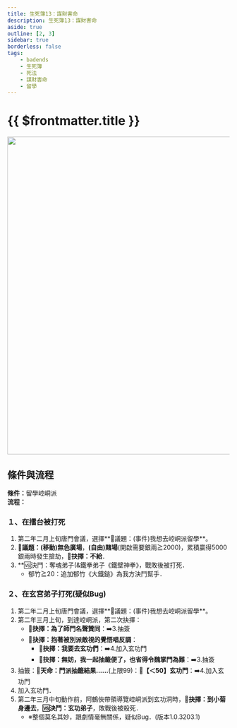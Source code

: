 ```yaml
---
title: 生死簿13：謀財害命
description: 生死簿13：謀財害命
aside: true
outline: [2, 3]
sidebar: true
borderless: false
tags:
    - badends
    - 生死簿
    - 死法
    - 謀財害命
    - 留學
---
```


# {{ $frontmatter.title }}

<img width="720" src="/images/badends/badend14.png">

## 條件與流程

<b>條件：</b>留學崆峒派<br>
<b>流程：</b><br>

### １、在擂台被打死
1. 第二年二月上旬唐門會議，選擇**📜議題：(事件)我想去崆峒派留學**。
2. **📜議題：(移動)無色廣場**，**(自由)賭場**(開啟需要銀兩≧2000)，累積贏得5000銀兩時發生搶劫，**📖抉擇：不給**．
3. **🆚決鬥：奪魂弟子(&鐵拳弟子《鐵壁神拳》，戰敗後被打死．
   + <Girl6Icon>郁竹</Girl6Icon>≧20：追加<Girl6Icon>郁竹</Girl6Icon>《大鐵鎚》為我方決鬥幫手．

### ２、在玄宮弟子打死(疑似Bug)
1. 第二年二月上旬唐門會議，選擇**📜議題：(事件)我想去崆峒派留學**。
2. 第二年三月上旬，到達崆峒派，第二次抉擇：
   + **📖抉擇：為了師門名聲贊同**：➡️3.抽簽
   + **📖抉擇：抱著被別派敵視的覺悟唱反調**：
     + **📖抉擇：我要去玄功們**：➡️4.加入玄功門
     + **📖抉擇：無妨，我一起抽籤便了，也省得令魏掌門為難**：➡️3.抽簽
3. 抽籤：**🎲天命：門派抽籤結果......**(上限99)：**🧾【＜50】玄功門**：➡️4.加入玄功門
4. 加入玄功門．
5. 第二年三月中旬動作前，<Girl3Icon>阿鶴俠</Girl3Icon>帶領導覽崆峒派到玄功洞時，**📖抉擇：到小菊身邊去**，**🆚決鬥：玄功弟子**，敗戰後被殺死．
   + ※整個莫名其妙，跟劇情毫無關係，疑似Bug．(版本1.0.3203.1)
